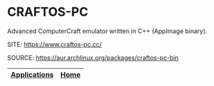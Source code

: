 # CRAFTOS-PC

 Advanced ComputerCraft emulator written in C++ (AppImage binary).

 SITE: https://www.craftos-pc.cc/

 SOURCE: https://aur.archlinux.org/packages/craftos-pc-bin

 | [Applications](https://portable-linux-apps.github.io/apps.html) | [Home](https://portable-linux-apps.github.io)
 | --- | --- |
